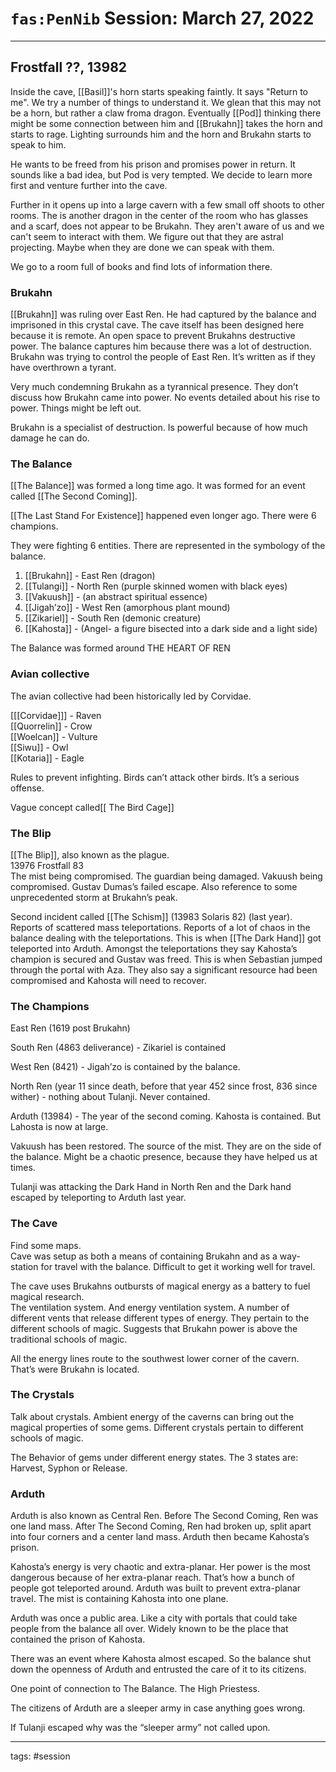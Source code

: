 # `fas:PenNib` Session: March 27, 2022
---

## Frostfall ??, 13982

Inside the cave, [[Basil]]'s horn starts speaking faintly. It says "Return to me". We try a number of things to understand it. We glean that this may not be a horn, but rather a claw froma dragon. Eventually [[Pod]] thinking there might be some connection between him and [[Brukahn]] takes the horn and starts to rage. Lighting surrounds him and the horn and Brukahn starts to speak to him.

He wants to be freed from his prison and promises power in return. It sounds like a bad idea, but Pod is very tempted. We decide to learn more first and venture further into the cave.

Further in it opens up into a large cavern with a few small off shoots to other rooms. The is another dragon in the center of the room who has glasses and a scarf, does not appear to be Brukahn. They aren't aware of us and we can't seem to interact with them. We figure out that they are astral projecting. Maybe when they are done we can speak with them.

We go to a room full of books and find lots of information there.

### Brukahn  
[[Brukahn]] was ruling over East Ren. He had captured by the balance and imprisoned in this crystal cave. The cave itself has been designed here because it is remote. An open space to prevent Brukahns destructive power. The balance captures him because there was a lot of destruction. Brukahn was trying to control the people of East Ren. It’s written as if they have overthrown a tyrant.  
  
Very much condemning Brukahn as a tyrannical presence. They don’t discuss how Brukahn came into power. No events detailed about his rise to power. Things might be left out.  
  
Brukahn is a specialist of destruction. Is powerful because of how much damage he can do.  
  
### The Balance  
[[The Balance]] was formed a long time ago. It was formed for an event called [[The Second Coming]].  
  
[[The Last Stand For Existence]] happened even longer ago. There were 6 champions.  
  
They were fighting 6 entities. There are represented in the symbology of the balance.  
1. [[Brukahn]] - East Ren (dragon)  
2. [[Tulangi]] - North Ren (purple skinned women with black eyes)  
3. [[Vakuush]] - (an abstract spiritual essence)  
4. [[Jigah’zo]] - West Ren (amorphous plant mound)  
5. [[Zikariel]] - South Ren (demonic creature)  
6. [[Kahosta]] - (Angel- a figure bisected into a dark side and a light side)  
  
The Balance was formed around THE HEART OF REN  
  
### Avian collective  
The avian collective had been historically led by Corvidae.  
  
[[[Corvidae]]] - Raven  
[[Quorrelin]] - Crow  
[[Woelcan]] - Vulture  
[[Siwu]] - Owl  
[[Kotaria]] - Eagle  
  
Rules to prevent infighting. Birds can’t attack other birds. It’s a serious offense.  
  
Vague concept called[[ The Bird Cage]]  
  
### The Blip  
[[The Blip]], also known as the plague.  
13976 Frostfall 83  
The mist being compromised. The guardian being damaged. Vakuush being compromised. Gustav Dumas’s failed escape. Also reference to some unprecedented storm at Brukahn’s peak.  
  
Second incident called [[The Schism]] (13983 Solaris 82) (last year). Reports of scattered mass teleportations. Reports of a lot of chaos in the balance dealing with the teleportations. This is when [[The Dark Hand]] got teleported into Arduth. Amongst the teleportations they say Kahosta’s champion is secured and Gustav was freed. This is when Sebastian jumped through the portal with Aza. They also say a significant resource had been compromised and Kahosta will need to recover.  
  
### The Champions  
East Ren (1619 post Brukahn)  
  
South Ren (4863 deliverance) - Zikariel is contained  
  
West Ren (8421) - Jigah’zo is contained by the balance.  
  
North Ren (year 11 since death, before that year 452 since frost, 836 since wither) - nothing about Tulanji. Never contained.  
  
Arduth (13984) - The year of the second coming. Kahosta is contained. But Lahosta is now at large.  
  
Vakuush has been restored. The source of the mist. They are on the side of the balance. Might be a chaotic presence, because they have helped us at times.  
  
Tulanji was attacking the Dark Hand in North Ren and the Dark hand escaped by teleporting to Arduth last year.  
  
### The Cave  
Find some maps.  
Cave was setup as both a means of containing Brukahn and as a way-station for travel with the balance. Difficult to get it working well for travel.  
  
The cave uses Brukahns outbursts of magical energy as a battery to fuel magical research.  
The ventilation system. And energy ventilation system. A number of different vents that release different types of energy. They pertain to the different schools of magic. Suggests that Brukahn power is above the traditional schools of magic.  
  
All the energy lines route to the southwest lower corner of the cavern. That’s were Brukahn is located.  
  
### The Crystals  
Talk about crystals. Ambient energy of the caverns can bring out the magical properties of some gems. Different crystals pertain to different schools of magic.  
  
The Behavior of gems under different energy states. The 3 states are: Harvest, Syphon or Release.
  
### Arduth  
Arduth is also known as Central Ren. Before The Second Coming, Ren was one land mass. After The Second Coming, Ren had broken up, split apart into four corners and a center land mass. Arduth then became Kahosta’s prison.  
  
Kahosta’s energy is very chaotic and extra-planar. Her power is the most dangerous because of her extra-planar reach. That’s how a bunch of people got teleported around. Arduth was built to prevent extra-planar travel. The mist is containing Kahosta into one plane.  
  
Arduth was once a public area. Like a city with portals that could take people from the balance all over. Widely known to be the place that contained the prison of Kahosta.  
  
There was an event where Kahosta almost escaped. So the balance shut down the openness of Arduth and entrusted the care of it to its citizens.  
  
One point of connection to The Balance. The High Priestess.  
  
The citizens of Arduth are a sleeper army in case anything goes wrong.  
  
If Tulanji escaped why was the “sleeper army” not called upon.

---

tags: #session



